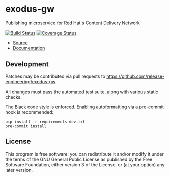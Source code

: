 exodus-gw
=========

Publishing microservice for Red Hat's Content Delivery Network

[![Build Status](https://travis-ci.com/release-engineering/exodus-gw.svg?branch=master)](https://travis-ci.com/release-engineering/exodus-gw)
[![Coverage Status](https://coveralls.io/repos/github/release-engineering/exodus-gw/badge.svg?branch=master)](https://coveralls.io/github/release-engineering/exodus-gw?branch=master)

- [Source](https://github.com/release-engineering/exodus-gw)
- [Documentation](https://release-engineering.github.io/exodus-gw/)


Development
-----------

Patches may be contributed via pull requests to
https://github.com/release-engineering/exodus-gw.

All changes must pass the automated test suite, along with various static
checks.

The [Black](https://black.readthedocs.io/) code style is enforced.
Enabling autoformatting via a pre-commit hook is recommended:

```
pip install -r requirements-dev.txt
pre-commit install
```


License
-------

This program is free software: you can redistribute it and/or modify
it under the terms of the GNU General Public License as published by
the Free Software Foundation, either version 3 of the License, or
(at your option) any later version.
